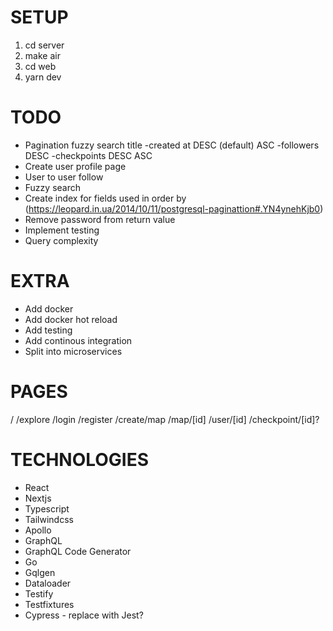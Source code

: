 # SETUP

1. cd server
2. make air
3. cd web
4. yarn dev

# TODO

- Pagination
  fuzzy search title
  -created at DESC (default) ASC
  -followers DESC
  -checkpoints DESC ASC
- Create user profile page
- User to user follow
- Fuzzy search
- Create index for fields used in order by (https://leopard.in.ua/2014/10/11/postgresql-paginattion#.YN4ynehKjb0)
- Remove password from return value
- Implement testing
- Query complexity

# EXTRA

- Add docker
- Add docker hot reload
- Add testing
- Add continous integration
- Split into microservices

# PAGES

/
/explore
/login
/register
/create/map
/map/[id]
/user/[id]
/checkpoint/[id]?

# TECHNOLOGIES

- React
- Nextjs
- Typescript
- Tailwindcss
- Apollo
- GraphQL
- GraphQL Code Generator
- Go
- Gqlgen
- Dataloader
- Testify
- Testfixtures
- Cypress - replace with Jest?
